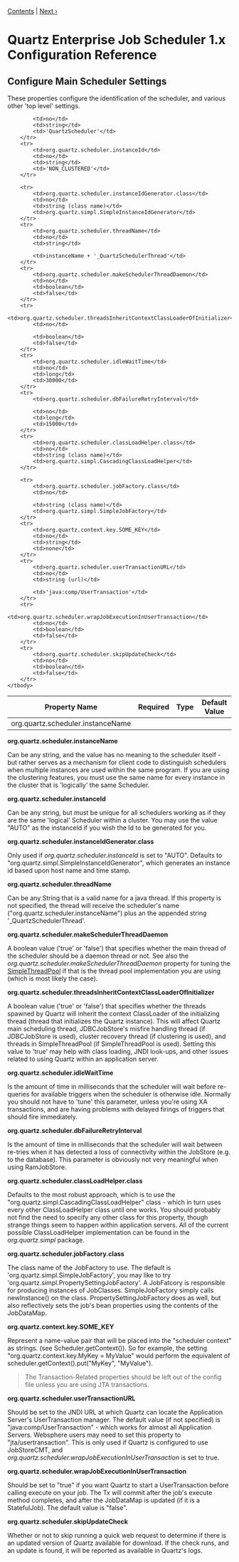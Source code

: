 <div class="secNavPanel"><a href=".">Contents</a> | <a href="ConfigThreadPool">Next&nbsp;&rsaquo;</a></div>





# Quartz Enterprise Job Scheduler 1.x Configuration Reference

## Configure Main Scheduler Settings


These properties configure the identification of the scheduler, and various other 'top level' settings. 


<table>
    <thead>
        <tr>
            <th>Property Name</th>
            <th>Required</th>
            <th>Type</th>
            <th>Default Value</th>
        </tr>
    </thead>
    <tbody>
        <tr>
            <td>org.quartz.scheduler.instanceName</td>

            <td>no</td>
            <td>string</td>
            <td>'QuartzScheduler'</td>
        </tr>
        <tr>
            <td>org.quartz.scheduler.instanceId</td>
            <td>no</td>
            <td>string</td>
            <td>'NON_CLUSTERED'</td>
        </tr>

        <tr>
            <td>org.quartz.scheduler.instanceIdGenerator.class</td>
            <td>no</td>
            <td>string (class name)</td>
            <td>org.quartz.simpl.SimpleInstanceIdGenerator</td>
        </tr>
        <tr>
            <td>org.quartz.scheduler.threadName</td>
            <td>no</td>
            <td>string</td>

            <td>instanceName + '_QuartzSchedulerThread'</td>
        </tr>
        <tr>
            <td>org.quartz.scheduler.makeSchedulerThreadDaemon</td>
            <td>no</td>
            <td>boolean</td>
            <td>false</td>
        </tr>
        <tr>
            <td>org.quartz.scheduler.threadsInheritContextClassLoaderOfInitializer</td>
            <td>no</td>

            <td>boolean</td>
            <td>false</td>
        </tr>
        <tr>
            <td>org.quartz.scheduler.idleWaitTime</td>
            <td>no</td>
            <td>long</td>
            <td>30000</td>
        </tr>
        <tr>
            <td>org.quartz.scheduler.dbFailureRetryInterval</td>

            <td>no</td>
            <td>long</td>
            <td>15000</td>
        </tr>
        <tr>
            <td>org.quartz.scheduler.classLoadHelper.class</td>
            <td>no</td>
            <td>string (class name)</td>
            <td>org.quartz.simpl.CascadingClassLoadHelper</td>
        </tr>

        <tr>
            <td>org.quartz.scheduler.jobFactory.class</td>
            <td>no</td>

            <td>string (class name)</td>
            <td>org.quartz.simpl.SimpleJobFactory</td>
        </tr>
        <tr>
            <td>org.quartz.context.key.SOME_KEY</td>
            <td>no</td>
            <td>string</td>
            <td>none</td>
        </tr>
        <tr>
            <td>org.quartz.scheduler.userTransactionURL</td>
            <td>no</td>
            <td>string (url)</td>

            <td>'java:comp/UserTransaction'</td>
        </tr>
        <tr>
            <td>org.quartz.scheduler.wrapJobExecutionInUserTransaction</td>
            <td>no</td>
            <td>boolean</td>
            <td>false</td>
        </tr>
        <tr>
            <td>org.quartz.scheduler.skipUpdateCheck</td>
            <td>no</td>
            <td>boolean</td>
            <td>false</td>
        </tr>
    </tbody>
</table>

**org.quartz.scheduler.instanceName** 

Can be any string, and the value has no meaning to the scheduler itself - but rather serves as a mechanism for client
code to distinguish schedulers when multiple instances are used within the same program. If you are using the clustering
features, you must use the same name for every instance in the cluster that is 'logically' the same Scheduler.

**org.quartz.scheduler.instanceId** 

Can be any string, but must be unique for all schedulers working as if they are the same 'logical' Scheduler within a
cluster. You may use the value "AUTO" as the instanceId if you wish the Id to be generated for you.

**org.quartz.scheduler.instanceIdGenerator.class** 

Only used if *org.quartz.scheduler.instanceId* is set to "AUTO". Defaults to
"org.quartz.simpl.SimpleInstanceIdGenerator", which generates an instance id based upon host name and time stamp.

**org.quartz.scheduler.threadName** 

Can be any String that is a valid name for a java thread. If this property is not specified, the thread will receive the
scheduler's name ("org.quartz.scheduler.instanceName") plus an the appended string '_QuartzSchedulerThread'.

**org.quartz.scheduler.makeSchedulerThreadDaemon**


A boolean value ('true' or 'false') that specifies whether the main thread of the scheduler should be a daemon thread or
not. See also the *org.quartz.scheduler.makeSchedulerThreadDaemon* property for tuning the <a
    href="ConfigThreadPool" title="ConfigThreadPool">SimpleThreadPool</a> if that is the thread pool implementation
you are using (which is most likely the case).

**org.quartz.scheduler.threadsInheritContextClassLoaderOfInitializer**

A boolean value ('true' or 'false') that specifies whether the threads spawned by Quartz will inherit the context
ClassLoader of the initializing thread (thread that initializes the Quartz instance). This will affect Quartz main
scheduling thread, JDBCJobStore's misfire handling thread (if JDBCJobStore is used), cluster recovery thread (if
clustering is used), and threads in SimpleThreadPool (if SimpleThreadPool is used). Setting this value to 'true' may
help with class loading, JNDI look-ups, and other issues related to using Quartz within an application server.

**org.quartz.scheduler.idleWaitTime** 


Is the amount of time in milliseconds that the scheduler will wait before re-queries for available triggers when the
scheduler is otherwise idle. Normally you should not have to 'tune' this parameter, unless you're using XA transactions,
and are having problems with delayed firings of triggers that should fire immediately.

**org.quartz.scheduler.dbFailureRetryInterval** 

Is the amount of time in milliseconds that the scheduler will wait between re-tries when it has detected a loss of
connectivity within the JobStore (e.g. to the database). This parameter is obviously not very meaningful when using
RamJobStore.

**org.quartz.scheduler.classLoadHelper.class** 

Defaults to the most robust approach, which is to use the "org.quartz.simpl.CascadingClassLoadHelper" class - which in
turn uses every other ClassLoadHelper class until one works. You should probably not find the need to specify any other
class for this property, though strange things seem to happen within application servers. All of the current possible
ClassLoadHelper implementation can be found in the *org.quartz.simpl* package.

**org.quartz.scheduler.jobFactory.class**

The class name of the JobFactory to use. The default is 'org.quartz.simpl.SimpleJobFactory', you may like to try
'org.quartz.simpl.PropertySettingJobFactory'. A JobFatcory is responsible for producing instances of JobClasses.
SimpleJobFactory simply calls newInstance() on the class. PropertySettingJobFactory does as well, but also reflectively
sets the job's bean properties using the contents of the JobDataMap.

**org.quartz.context.key.SOME_KEY** 

Represent a name-value pair that will be placed into the "scheduler context" as strings. (see Scheduler.getContext()).
So for example, the setting "org.quartz.context.key.MyKey = MyValue" would perform the equivalent of
scheduler.getContext().put("MyKey", "MyValue"). 

<blockquote>
The Transaction-Related properties should be left out of the config file unless you are using JTA transactions.
</blockquote>

**org.quartz.scheduler.userTransactionURL** 

Should be set to the JNDI URL at which Quartz can locate the Application Server's UserTransaction manager. The default
value (if not specified) is "java:comp/UserTransaction" - which works for almost all Application Servers. Websphere
users may need to set this property to "jta/usertransaction". This is only used if Quartz is configured to use
JobStoreCMT, and *org.quartz.scheduler.wrapJobExecutionInUserTransaction* is set to true.

**org.quartz.scheduler.wrapJobExecutionInUserTransaction** 

Should be set to "true" if you want Quartz to start a UserTransaction before calling execute on your job. The Tx will
commit after the job's execute method completes, and after the JobDataMap is updated (if it is a StatefulJob). The
default value is "false".

**org.quartz.scheduler.skipUpdateCheck** 

Whether or not to skip running a quick web request to determine if there is an updated version of Quartz available for
download.  If the check runs, and an update is found, it will be reported as available in Quartz's logs.



